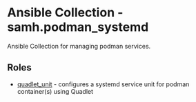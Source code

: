 # Ansible Collection - samh.podman_systemd

Ansible Collection for managing podman services.

## Roles

- [quadlet_unit](roles/quadlet_unit/README.md) - configures a systemd
  service unit for podman container(s) using Quadlet
